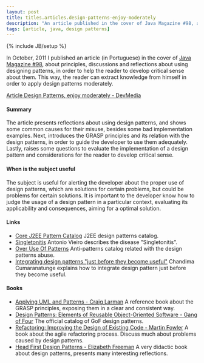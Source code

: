 ```yaml
---
layout: post
title: titles.articles.design-patterns-enjoy-moderately
description: "An article published in the cover of Java Magazine #98, about principles, discussions and reflections about using designing patterns, in order to help the reader to develop critical sense about them. This way, the reader can extract knowledge from himself in order to apply design patterns moderately."
tags: [article, java, design patterns]
---
```

{% include JB/setup %}

In October, 2011 I published an article (in Portuguese) in the cover of [Java Magazine #98](http://www.devmedia.com.br/revista-java-magazine-98/23078), about principles, discussions and reflections about using designing patterns, in order to help the reader to develop critical sense about them. This way, the reader can extract knowledge from himself in order to apply design patterns moderately.

[Article Design Patterns, enjoy moderately - DevMedia](http://www.devmedia.com.br/padroes-de-projeto-revista-java-magazine-98/23072)

#### Summary
The article presents reflections about using design patterns, and shows some common causes for their misuse, besides some bad implementation examples. Next, introduces the GRASP principles and its relation with the design patterns, in order to guide the developer to use them adequately. Lastly, raises some questions to evaluate the implementation of a design pattern and considerations for the reader to develop critical sense.

#### When is the subject useful
The subject is useful for alerting the developer about the proper use of design patterns, which are solutions for certain problems, but could be problems for certain solutions. It is important to the developer know how to judge the usage of a design pattern in a particular context, evaluating its applicability and consequences, aiming for a optimal solution.

#### Links
 * [Core J2EE Pattern Catalog](http://corej2eepatterns.com) J2EE design patterns catalog.
 * [Singletonitis](http://antonioshome.net/blog/2006/20060906-1.php) Antonio Vieiro describes the disease "Singletonitis”.
 * [Over Use Of Patterns](http://c2.com/cgi/wiki?OverUseOfPatterns) Anti-patterns catalog related with the design patterns abuse.
 * [Integrating design patterns "just before they become useful"](http://as3dp.com/2009/09/03/integrating-design-patterns-just-before-they-become-useful) Chandima Cumaranatunge explains how to integrate design pattern just before they become useful.

#### Books
 * [Applying UML and Patterns - Craig Larman](http://www.amazon.com/Applying-UML-Patterns-Introduction-Object-Oriented/dp/0131489062) A reference book about the GRASP principles, exposing them in a clear and consistent way.
 * [Design Patterns: Elements of Reusable Object-Oriented Software - Gang of Four](http://www.amazon.com/Design-Patterns-Elements-Reusable-Object-Oriented/dp/0201633612) The official catalog of GoF design patterns.
 * [Refactoring: Improving the Design of Existing Code - Martin Fowler](http://www.amazon.com/Refactoring-Improving-Design-Existing-Code/dp/0201485672) A book about the agile refactoring process. Discuss much about problems caused by design patterns.
 * [Head First Design Patterns - Elizabeth Freeman](http://www.amazon.com/First-Design-Patterns-Elisabeth-Freeman/dp/0596007124) A very didactic book about design patterns, presents many interesting reflections.
